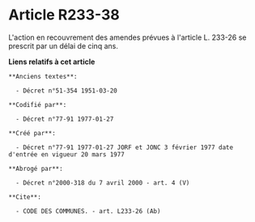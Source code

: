 # Article R233-38

L'action en recouvrement des amendes prévues à l'article L. 233-26 se prescrit par un délai de cinq ans.

**Liens relatifs à cet article**

	**Anciens textes**:

	  - Décret n°51-354 1951-03-20

	**Codifié par**:

	  - Décret n°77-91 1977-01-27

	**Créé par**:

	  - Décret n°77-91 1977-01-27 JORF et JONC 3 février 1977 date d'entrée en vigueur 20 mars 1977

	**Abrogé par**:

	  - Décret n°2000-318 du 7 avril 2000 - art. 4 (V)

	**Cite**:

	  - CODE DES COMMUNES. - art. L233-26 (Ab)
